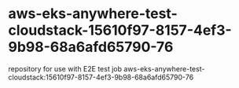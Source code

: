 # aws-eks-anywhere-test-cloudstack-15610f97-8157-4ef3-9b98-68a6afd65790-76
repository for use with E2E test job aws-eks-anywhere-test-cloudstack:15610f97-8157-4ef3-9b98-68a6afd65790-76
